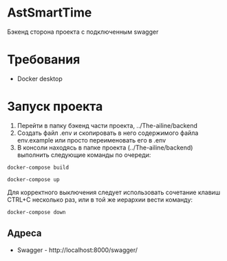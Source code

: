# AstSmartTime
Бэкенд сторона проекта с подключенным swagger

Требования
===

- Docker desktop

Запуск проекта
===
1) Перейти в папку бэкенд части проекта, ../The-ailine/backend 
2) Создать файл .env и скопировать в него содержимого файла env.example или просто переименовать его в .env
3) В консоли находясь в папке проекта (../The-ailine/backend) выполнить следующие команды по очереди:

````
docker-compose build
````

````
docker-compose up
````

Для корректного выключения следует использовать сочетание клавиш CTRL+C несколько раз, или в той же иерархии вести команду:

````
docker-compose down
````


## Адреса

* Swagger - http://localhost:8000/swagger/
